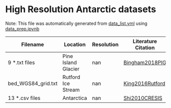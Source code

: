 # High Resolution Antarctic datasets

Note: This file was automatically generated from [data_list.yml](/data_list.yml) using [data_prep.ipynb](/data_prep.ipynb)

Filename|Location|Resolution|Literature Citation|Data Citation
---|---|---|---|---
9 *.txt files|Pine Island Glacier|nan|[Bingham2018PIG](https://doi.org/10.1038/s41467-017-01597-y)|
bed_WGS84_grid.txt|Rutford Ice Stream|nan|[King2016Rutford](https://doi.org/10.5194/essd-8-151-2016)|[DOI](https://doi.org/10.5285/54757cbe-0b13-4385-8b31-4dfaa1dab55e)
13 *.csv files|Antarctica|nan|[Shi2010CRESIS](https://doi.org/10.1109/IGARSS.2010.5649518)|[DOI](https://doi.org/10.5067/GDQ0CUCVTE2Q)

